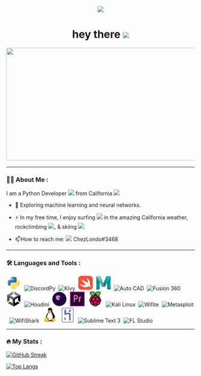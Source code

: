 <div id="header" align="center">
  <img src="https://media.giphy.com/media/jdPMeyv9rn0hZHh8n9/giphy.gif" width="200"/>
  
</div>

<!-- 

<div id="badges" align="center">
  <a href="[your-linkedin-URL](https://www.twitch.tv/ChezLondo_)">
    <img src="https://img.shields.io/twitch/status/ChezLondo_?style=social" alt="Twitch Badge"/>
  </a>
  <a href="https://www.youtube.com/@chezlondo7826">
    <img src="https://img.shields.io/badge/YouTube-red?style=for-the-badge&logo=youtube&logoColor=white" alt="Youtube Badge"/>
  </a>
  <a href="https://twitter.com/Londo_Chow">
    <img src="https://img.shields.io/badge/Twitter-blue?style=for-the-badge&logo=twitter&logoColor=white" alt="Twitter Badge"/>
  </a>
  <a href="https://www.reddit.com/user/ChezLondo">
    <img src="https://img.shields.io/reddit/user-karma/link/ChezLondo?style=social" alt="Reddit Badge"/>
  </a>
</div>
  
<div id="profile" align="center">
  <a href="[your-github-views](https://github.com/Londopy)">
    <img src="https://komarev.com/ghpvc/?username=Londopy&style=flat-square&color=blue" alt=""/>
  </a>
</div>

-->

<h1 align="center">
  hey there
  <img src="https://media.giphy.com/media/hvRJCLFzcasrR4ia7z/giphy.gif" width="30px"/>
</h1>

<div align="center">
  <img src="https://media.giphy.com/media/dWesBcTLavkZuG35MI/giphy.gif" width="600" height="300"/>
</div>

---

### :woman_technologist: About Me :

I am a Python Developer <img src="https://user-images.githubusercontent.com/109172537/209091869-dbcb05cc-6fdd-47fc-a76b-a2cf5a18139b.png" width="20"> from California <img src="https://user-images.githubusercontent.com/109172537/209092922-c2ef01b0-34c5-41b1-b0ab-4f87f5a93fb7.png" width="25">

<!--
- :telescope: I’m working for an internship to JPL and I am working on a couple Python projects that primarly involve facial recognition.

- 🔎 I’m also working on a few ethical hacking projects too!
<!-->

- :seedling: Exploring machine learning and neural networks.

- :zap: In my free time, I enjoy surfing <img src="https://media.giphy.com/media/5nh8FKSRtxFEyuajGc/giphy.gif" width="20"> in the amazing California weather, rockclimbing <img src="https://user-images.githubusercontent.com/109172537/209102597-dc13ee51-5809-46a8-880d-5503dc991c9e.png" width="15">, & skiing <img src="https://user-images.githubusercontent.com/109172537/209094289-6beddad4-43ad-4c7e-b39d-121ea9817290.png" width="30">

- :mailbox:How to reach me: <img src="https://user-images.githubusercontent.com/109172537/209095400-8f9c465d-914b-4303-919e-4f449469b223.png" width="20"> ChezLondo#3468

---

### :hammer_and_wrench: Languages and Tools :

<div>
  <img src="https://github.com/devicons/devicon/blob/master/icons/python/python-original.svg" title="Python" alt="Python" width="40" height="40"/>&nbsp;
  <img src="https://user-images.githubusercontent.com/109172537/209096448-ad31d3be-eabf-46cf-9ca4-d348d37389cb.png" title="DiscordPy" alt="DiscordPy" width="40" height="40"/>&nbsp;
  <img src="https://user-images.githubusercontent.com/109172537/209099927-6be6fff1-629a-487b-93db-423424d179c7.png" title="Kivy" alt="Kivy" width="40" height="40"/>&nbsp;
<!--
  <img src="https://user-images.githubusercontent.com/109172537/209100107-b710d11d-81bc-47d6-8dca-cbec49fcf24f.png" title="Feather" alt="Feather" width="40" height="40"/>&nbsp;
<!-->
  <img src="https://github.com/devicons/devicon/blob/master/icons/swift/swift-original.svg" title="Swift" alt="Swift" width="40" height="40"/>&nbsp;
  <img src="https://github.com/devicons/devicon/blob/master/icons/maya/maya-original.svg" title="Maya" alt="Maya" width="40" height="40"/>&nbsp;
  <img src="https://user-images.githubusercontent.com/109172537/209099637-be2e9923-787d-42a7-b2f8-ba2efd1ee548.png" title="Auto CAD" alt="Auto CAD" width="40" height="40"/>&nbsp;
  <img src="https://user-images.githubusercontent.com/109172537/209100828-9fc7b2aa-d438-4404-b5ba-50638d6dc52f.png" title="Fusion 360" alt="Fusion 360" width="40" height="40"/>&nbsp;
  <img src="https://github.com/devicons/devicon/blob/master/icons/unity/unity-original.svg" title="Unity" alt="Unity" width="40" height="40"/>&nbsp;
  <img src="https://user-images.githubusercontent.com/109172537/209098578-b0217aac-eb16-447b-8bff-d7c41568dd05.png" title="Houdini" alt="Houdini" width="40" height="40"/>&nbsp;
  <img src="https://github.com/devicons/devicon/blob/master/icons/aftereffects/aftereffects-original.svg" title="After Effects" alt="After Effects" width="40" height="40"/>&nbsp;
  <img src="https://github.com/devicons/devicon/blob/master/icons/premierepro/premierepro-original.svg" title="Premiere Pro" alt="Premiere Pro" width="40" height="40"/>&nbsp;
  <img src="https://github.com/devicons/devicon/blob/master/icons/raspberrypi/raspberrypi-original.svg" title="Raspberry Pi" alt="Raspberry Pi" width="40" height="40"/>&nbsp;
  <img src="https://user-images.githubusercontent.com/109172537/209099262-ce8f93b0-72c7-4e5f-9130-6520a64911f0.png" title="Kali Linux" alt="Kali Linux" width="40" height="40"/>&nbsp;
  <img src="https://user-images.githubusercontent.com/109172537/209103406-d4efd02f-840c-4ca3-9340-e3b98b03a05c.png" title="Wifite" alt="Wifite" width="40" height="40"/>&nbsp;
  <img src="https://user-images.githubusercontent.com/109172537/209103872-a3a764de-ec74-4980-ab09-ae56dc9fb68b.png" title="Metasploit" alt="Metasploit" width="40" height="40"/>&nbsp
  <img src="https://user-images.githubusercontent.com/109172537/209103939-a41fff1e-58a4-4384-88e7-2db85b596247.png" title="WifiShark" alt="WifiShark" width="40" height="40"/>&nbsp
  <img src="https://github.com/devicons/devicon/blob/master/icons/linux/linux-original.svg" title="Linux" alt="Linux" width="40" height="40"/>&nbsp;
  <img src="https://github.com/devicons/devicon/blob/master/icons/heroku/heroku-original.svg" title="Heroku" alt="Heroku" width="40" height="40"/>&nbsp;
  <img src="https://user-images.githubusercontent.com/109172537/209098956-7de15e4b-084d-4804-b37a-087b3637390a.png" title="Sublime Text 3" alt="Sublime Text 3" width="40" height="40"/>&nbsp;
  <img src="https://user-images.githubusercontent.com/109172537/209100527-a7fa570e-3d55-45f4-b24e-d77164f051c8.png" title="FL Studio" alt="FL Studio" width="40" height="40"/>&nbsp;
</div>

---

### :fire: My Stats :

[![GitHub Streak](http://github-readme-streak-stats.herokuapp.com?user=Londopy&theme=dark&background=000000)](https://git.io/streak-stats)

[![Top Langs](https://github-readme-stats.vercel.app/api/top-langs/?username=Londopy&layout=compact&theme=vision-friendly-dark)](https://github.com/anuraghazra/github-readme-stats)
